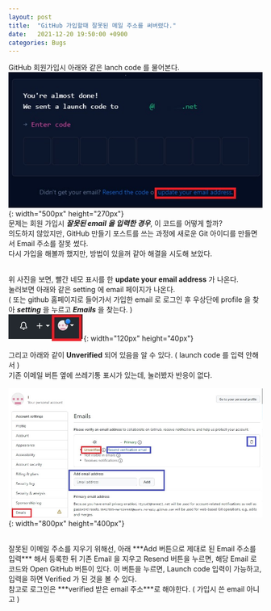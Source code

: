 ```yaml
---
layout: post
title:  "GitHub 가입할때 잘못된 메일 주소를 써버렸다."
date:   2021-12-20 19:50:00 +0900
categories: Bugs
---
```

  
GitHub 회원가입시 아래와 같은 lanch code 를 물어본다.  
![launchcode](/assets/img/bugs-img/launchcode.jpg){: width="500px" height="270px"}  
문제는 회원 가입시 ***잘못된 email 을 입력한 경우***, 이 코드를 어떻게 할까?  
의도하지 않았지만, GitHub 만들기 포스트를 쓰는 과정에 새로운 Git 아이디를 만들면서 Email 주소를 잘못 썼다.    
다시 가입을 해볼까 했지만, 방법이 있을꺼 같아 해결을 시도해 보았다.  
<br>

위 사진을 보면, 빨간 네모 표시를 한 **update your email address** 가 나온다.  
눌러보면 아래와 같은 setting 에 email 페이지가 나온다.  
( 또는 github 홈페이지로 들어가서 가입한 email 로 로그인 후 우상단에 profile 을 찾아 ***setting*** 을 누르고 ***Emails*** 을 찾는다. )   
![setting](/assets/img/bugs-img/profile.jpg){: width="120px" height="40px"} 
<br>
  
그리고 아래와 같이 **Unverified** 되어 있음을 알 수 있다. ( launch code 를 입력 안해서 )    
기존 이메일 버튼 옆에 쓰레기통 표시가 있는데, 눌러봤자 반응이 없다.    
<br>
![emailsetting](/assets/img/bugs-img/emailsetting.jpg){: width="800px" height="400px"}  

<br>
잘못된 이메일 주소를 지우기 위해선, 아래 ***Add 버튼으로 제대로 된 Email 주소를 입력*** 해서 등록한 뒤   
기존 Email 을 지우고  Resend 버튼을 누르면, 해당 Email 로 코드와 Open GitHub 버튼이 있다.  
이 버튼을 누르면, Launch code 입력이 가능하고, 입력을 하면 Verified 가 된 것을 볼 수 있다.  
<br>
참고로 로그인은 ***verified 받은 email 주소***로 해야한다. ( 가입시 쓴 email 아니고 )